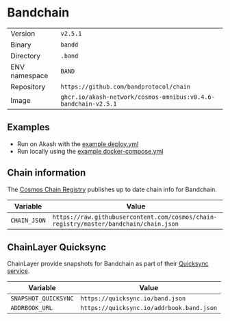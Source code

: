 # Bandchain

| | |
|---|---|
|Version|`v2.5.1`|
|Binary|`bandd`|
|Directory|`.band`|
|ENV namespace|`BAND`|
|Repository|`https://github.com/bandprotocol/chain`|
|Image|`ghcr.io/akash-network/cosmos-omnibus:v0.4.6-bandchain-v2.5.1`|

## Examples

- Run on Akash with the [example deploy.yml](./deploy.yml)
- Run locally using the [example docker-compose.yml](./docker-compose.yml)

## Chain information

The [Cosmos Chain Registry](https://github.com/cosmos/chain-registry) publishes up to date chain info for Bandchain.

|Variable|Value|
|---|---|
|`CHAIN_JSON`|`https://raw.githubusercontent.com/cosmos/chain-registry/master/bandchain/chain.json`|

## ChainLayer Quicksync

ChainLayer provide snapshots for Bandchain as part of their [Quicksync service](https://quicksync.io/networks/band.html).

|Variable|Value|
|---|---|
|`SNAPSHOT_QUICKSYNC`|`https://quicksync.io/band.json`|
|`ADDRBOOK_URL`|`https://quicksync.io/addrbook.band.json`|
